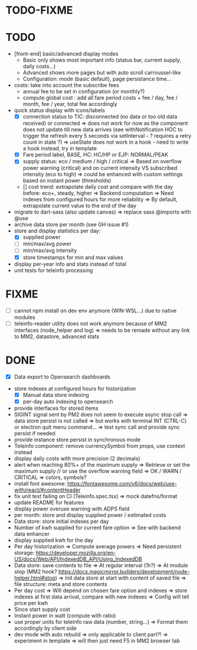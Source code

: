 TODO-FIXME
==========

# TODO
- [front-end] basic/advanced display modes
  - Basic only shows most important info (status bar, current supply, daily costs...)
  - Advanced shows more pages but with auto scroll carroussel-like
  - Configuration: mode (basic default), page persistance time...
- costs: take into account the subscribe fees
  - annual fee to be set in configuration (or monthly?)
  - compute global cost : add all fare period costs + fee / day, fee / month, fee / year, total fee accordingly 
- quick status display with icons/labels
  - [x] connection status to TIC: disconnected (no data or too old data received) or connected
    => does not work for now as the component does not update till new data arrives (see withNotification HOC to trigger the refresh every 5 seconds via setInterval - ? requires a retry count in state ?)
    => useState does not work in a hook - need to write a hook instead, try in template
  - [x] Fare period label, BASE, HC: HC/HP or EJP: NORMAL/PEAK
  - [x] supply status: eco / medium / high / critical
    => Based on overflow power warning (critical) and on current intensity VS subscribed intensity (eco to high)
    => could be enhanced with custom settings based on instant power (thresholds)
  - [] cost trend: extrapolate daily cost and compare with the day before: eco+, steady, higher
    => Backend computation
    => Need indexes from configured hours for more reliability
    => By default, extrapolate current value to the end of the day
- migrate to dart-sass (also update canvas)
  => replace sass @imports with @use
- archive data store per month (see GH issue #1)
- store and display statistics per day:
  - [x] supplied power
  - [ ] min/max/avg power 
  - [ ] min/max/avg intensity
  - [x] store timestamps for min and max values
- display per-year info and stats instead of total
- unit tests for teleinfo processing

# FIXME
- [ ] cannot npm install on dev env anymore (WIN-WSL...) due to native modules
- [ ] teleinfo-reader utility does not work anymore because of MM2 interfaces (node_helper and log)
  => needs to be remade without any link to MM2, datastore, advanced stats

# DONE
- [x] Data export to Opensearch dashboards
- store indexes at configured hours for historization
  - [x] Manual data store indexing
  - [x] per-day auto indexing to opensearch
- provide interfaces for stored items
- SIGINT signal sent by PM2 does not seem to execute async stop call
  => data store persist is not called
  => but works with terminal INT (CTRL-C) or electron quit menu command...
  => test sync call and provide sync persist if needed
- provide instance store persist in synchronous mode
- Teleinfo component: remove currencySymbol from props, use context instead
- display daily costs with more precision (2 decimals)
- alert when reaching 80%+ of the maximum supply
  => Retrieve or set the maximum supply // or use the overflow warning field
  => OK / WARN / CRITICAL
  => colors, symbols?
- install font awesome: https://fontawesome.com/v6/docs/web/use-with/react/#contentHeader
- fix unit test failing on CI (Teleinfo.spec.tsx) 
  => mock datefns/format
- update README for features
- display power overuse warning with ADPS field
- per month: store and display supplied power / estimated costs
- Data store: store initial indexes per day
- Number of kwh supplied for current fare option
  => See with backend data enhancer
- display supplied kwh for the day
- Per day historization
  => Compute average powers
  => Need persistent storage: https://developer.mozilla.org/en-US/docs/Web/API/IndexedDB_API/Using_IndexedDB
- Data store: save contents to file
  => At regular interval (1h?)
  => At module stop (MM2 hook? https://docs.magicmirror.builders/development/node-helper.html#stop)
  => Init data store at start with content of saved file
  => file structure: meta and store contents
- Per day cost
  => Will depend on chosen fare option and indexes
  => store indexes at first data arrival, compare with new indexes
  => Config will tell price per kwh 
- Since start supply cost
- Instant power in watt (compute with ratio)
- use proper units for teleinfo raw data (number, string...)
  => Format them accordingly by client side
- dev mode with auto rebuild
  => only applicable to client part?!
  => experiment in template
  => will then just need F5 in MM2 browser tab

